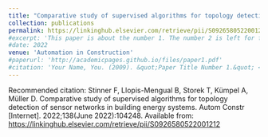 ```yaml
---
title: "Comparative study of supervised algorithms for topology detection of sensor networks in building energy systems"
collection: publications
permalink: https://linkinghub.elsevier.com/retrieve/pii/S0926580522001212
#excerpt: 'This paper is about the number 1. The number 2 is left for future work.'
#date: 2022
venue: 'Automation in Construction'
#paperurl: 'http://academicpages.github.io/files/paper1.pdf'
#citation: 'Your Name, You. (2009). &quot;Paper Title Number 1.&quot; <i>Journal 1</i>. 1(1).'
---
```


Recommended citation: Stinner F, Llopis-Mengual B, Storek T, Kümpel A, Müller D. Comparative study of supervised algorithms for topology detection of sensor networks in building energy systems. Autom Constr [Internet]. 2022;138(June 2022):104248. Available from: https://linkinghub.elsevier.com/retrieve/pii/S0926580522001212

